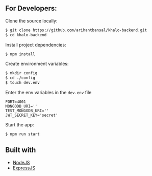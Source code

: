 ## For Developers:

Clone the source locally:

```bash
$ git clone https://github.com/arihantbansal/khalo-backend.git
$ cd khalo-backend
```

Install project dependencies:

```bash
$ npm install
```

Create environment variables:

```bash
$ mkdir config
$ cd ./config
$ touch dev.env
```

Enter the env variables in the `dev.env` file

```
PORT=4001
MONGODB_URI=''
TEST_MONGODB_URI=''
JWT_SECRET_KEY='secret'
```

Start the app:

```bash
$ npm run start
```


## Built with

-   [NodeJS](https://nodejs.org/en/ "NodeJS")
-   [ExpressJS](https://expressjs.com/ "ExpressJS")
